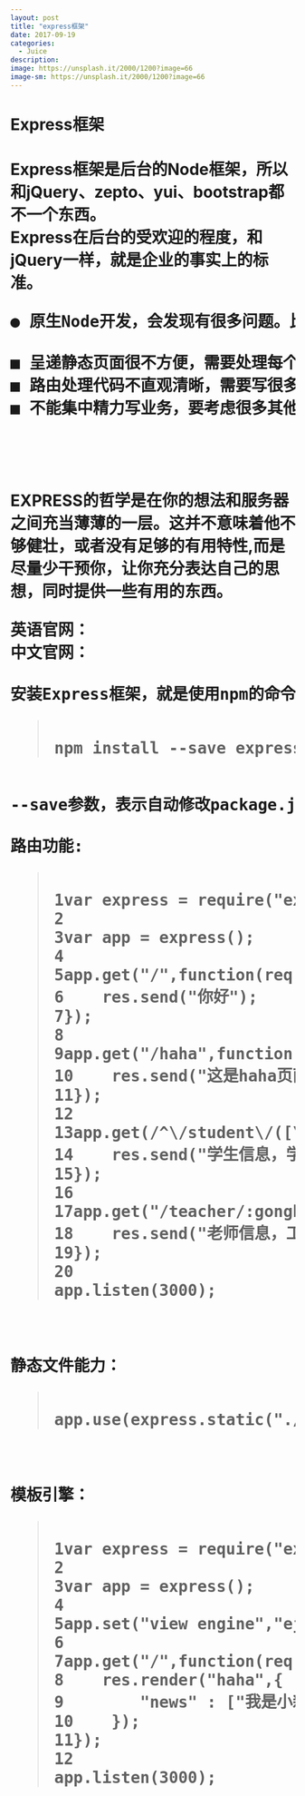 ```yaml
---
layout: post
title: "express框架"
date: 2017-09-19
categories:
  - Juice
description: 
image: https://unsplash.it/2000/1200?image=66
image-sm: https://unsplash.it/2000/1200?image=66
---
```


<h1>Express框架<h1>

Express框架是后台的Node框架，所以和jQuery、zepto、yui、bootstrap都不一个东西。
<br/>
Express在后台的受欢迎的程度，和jQuery一样，就是企业的事实上的标准。

<pre>
● 原生Node开发，会发现有很多问题。比如：

■ 呈递静态页面很不方便，需要处理每个HTTP请求，还要考虑304问题
■ 路由处理代码不直观清晰，需要写很多正则表达式和字符串函数
■ 不能集中精力写业务，要考虑很多其他的东西

</pre>
<br/>
<p>EXPRESS的哲学是在你的想法和服务器之间充当薄薄的一层。这并不意味着他不够健壮，或者没有足够的有用特性,而是尽量少干预你，让你充分表达自己的思想，同时提供一些有用的东西。</p>

<pre>
英语官网：<http://expressjs.com/>
中文官网：<http://www.expressjs.com.cn/>

安装Express框架，就是使用npm的命令
<blockquote>
npm install --save express
</blockquote>
--save参数，表示自动修改package.json文件，自动添加依赖项。

路由功能:
<blockquote>
1var express = require("express");
2
3var app = express();
4
5app.get("/",function(req,res){
6    res.send("你好");
7});
8
9app.get("/haha",function(req,res){
10    res.send("这是haha页面，哈哈哈哈哈哈");
11});
12
13app.get(/^\/student\/([\d]{10})$/,function(req,res){
14    res.send("学生信息，学号" + req.params[0]);
15});
16
17app.get("/teacher/:gonghao",function(req,res){
18    res.send("老师信息，工号" + req.params.gonghao);
19});
20
app.listen(3000);
</blockquote>

静态文件能力：
<blockquote>
app.use(express.static("./public"));
</blockquote>

模板引擎：
<blockquote>
1var express = require("express");
2
3var app = express();
4
5app.set("view engine","ejs");
6
7app.get("/",function(req,res){
8    res.render("haha",{
9        "news" : ["我是小新闻啊","我也是啊","哈哈哈哈"]
10    });
11});
12
app.listen(3000);
</blockquote>
</pre>
